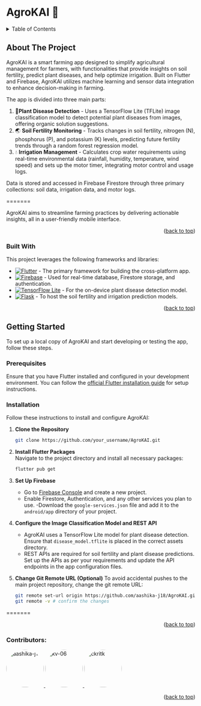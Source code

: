 
<a id="readme-top"></a>


 <h1>AgroKAI 🌿</h1>




<!-- TABLE OF CONTENTS -->
<details>
  <summary>Table of Contents</summary>
  <ol>
    <li>
      <a href="#about-the-project">About The Project</a>
      <ul>
        <li><a href="#built-with">Built With</a></li>
      </ul>
    </li>
    <li>
      <a href="#getting-started">Getting Started</a>
      <ul>
        <li><a href="#prerequisites">Prerequisites</a></li>
        <li><a href="#installation">Installation</a></li>
      </ul>
    </li>
    <li><a href="#contributors">Contributors</a></li>
  </ol>
</details>

## About The Project



AgroKAI is a smart farming app designed to simplify agricultural management for farmers, with functionalities that provide insights on soil fertility, predict plant diseases, and help optimize irrigation. Built on Flutter and Firebase, AgroKAI utilizes machine learning and sensor data integration to enhance decision-making in farming. 

The app is divided into three main parts:
1. 🌾**Plant Disease Detection** - Uses a TensorFlow Lite (TFLite) image classification model to detect potential plant diseases from images, offering organic solution suggestions.
2. 🌏 **Soil Fertility Monitoring** - Tracks changes in soil fertility, nitrogen (N), phosphorus (P), and potassium (K) levels, predicting future fertility trends through a random forest regression model.
3. 💧 **Irrigation Management** - Calculates crop water requirements using real-time environmental data (rainfall, humidity, temperature, wind speed) and sets up the motor timer, integrating motor control and usage logs.

Data is stored and accessed in Firebase Firestore through three primary collections: soil data, irrigation data, and motor logs.

=======


AgroKAI aims to streamline farming practices by delivering actionable insights, all in a user-friendly mobile interface.
  
<p align="right">(<a href="#readme-top">back to top</a>)</p>

### Built With


This project leverages the following frameworks and libraries:

* [![Flutter][Flutter.dev]][Flutter-url] - The primary framework for building the cross-platform app.
* [![Firebase][Firebase.com]][Firebase-url] - Used for real-time database, Firestore storage, and authentication.
* [![TensorFlow Lite][TFLite]][TFLite-url] - For the on-device plant disease detection model.
* [![Flask][Flask]][Flask-url] - To host the soil fertility and irrigation prediction models.

<p align="right">(<a href="#readme-top">back to top</a>)</p>

<!-- MARKDOWN LINKS & IMAGES -->
[Flutter.dev]: https://img.shields.io/badge/Flutter-02569B?style=for-the-badge&logo=flutter&logoColor=white
[Flutter-url]: https://flutter.dev/
[Firebase.com]: https://img.shields.io/badge/Firebase-FFCA28?style=for-the-badge&logo=firebase&logoColor=white
[Firebase-url]: https://firebase.google.com/
[TFLite]: https://img.shields.io/badge/TensorFlow_Lite-FF6F00?style=for-the-badge&logo=tensorflow&logoColor=white
[TFLite-url]: https://www.tensorflow.org/lite
[Flask]: https://img.shields.io/badge/Flask-000000?style=for-the-badge&logo=flask&logoColor=white
[Flask-url]: https://flask.palletsprojects.com/


<!-- GETTING STARTED -->
## Getting Started

To set up a local copy of AgroKAI and start developing or testing the app, follow these steps.

### Prerequisites

Ensure that you have Flutter installed and configured in your development environment. You can follow the [official Flutter installation guide](https://flutter.dev/docs/get-started/install) for setup instructions.

### Installation

Follow these instructions to install and configure AgroKAI:

1. **Clone the Repository**
   ```sh
   git clone https://github.com/your_username/AgroKAI.git
   ```

2. **Install Flutter Packages**  
   Navigate to the project directory and install all necessary packages:
   ```sh
   flutter pub get
   ```

3. **Set Up Firebase**
   - Go to [Firebase Console](https://firebase.google.com/) and create a new project.
   - Enable Firestore, Authentication, and any other services you plan to use.
   -Download the `google-services.json` file and add it to the `android/app` directory of your project. 

4. **Configure the Image Classification Model and REST API**
   - AgroKAI uses a TensorFlow Lite model for plant disease detection. Ensure that `disease_model.tflite` is placed in the correct assets directory.
   - REST APIs are required for soil fertility and plant disease predictions. Set up the APIs as per your requirements and update the API endpoints in the app configuration files.

5. **Change Git Remote URL (Optional)**
   To avoid accidental pushes to the main project repository, change the git remote URL:
   ```sh
   git remote set-url origin https://github.com/aashika-j18/AgroKAI.git
   git remote -v # confirm the changes
   ```
=======






<p align="right">(<a href="#readme-top">back to top</a>)</p>







### Contributors:
 
<a href="https://github.com/aashika-j18">
  <img src="https://avatars.githubusercontent.com/aashika-j18?v=4" width="100px" height="100px" style="clip-path: circle(50%); -webkit-clip-path: circle(50%);" alt="aashika-j18" />
</a>
<a href="https://github.com/kv-06">
  <img src="https://avatars.githubusercontent.com/kv-06?v=4" width="100px" height="100px" style="clip-path: circle(50%); -webkit-clip-path: circle(50%);" alt="kv-06" />
</a>
<a href="https://github.com/ckritk">
  <img src="https://avatars.githubusercontent.com/ckritk?v=4" width="100px" height="100px" style="clip-path: circle(50%); -webkit-clip-path: circle(50%);" alt="ckritk" />
</a>


<p align="right">(<a href="#readme-top">back to top</a>)</p>















